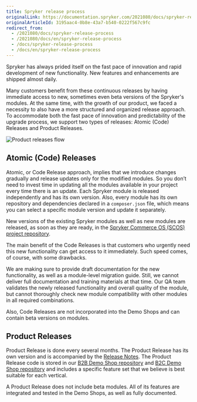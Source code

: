 ```yaml
---
title: Spryker release process
originalLink: https://documentation.spryker.com/2021080/docs/spryker-release-process
originalArticleId: 3195aac4-0b8e-43a7-b540-0222f567c9fc
redirect_from:
  - /2021080/docs/spryker-release-process
  - /2021080/docs/en/spryker-release-process
  - /docs/spryker-release-process
  - /docs/en/spryker-release-process
---
```


Spryker has always prided itself on the fast pace of innovation and rapid development of new functionality. New features and enhancements are shipped almost daily.

Many customers benefit from these continuous releases by having immediate access to new, sometimes even beta versions of the Spryker's modules. At the same time, with the growth of our product, we faced a necessity to also have a more structured and organized release approach. To accommodate both the fast pace of innovation and predictability of the upgrade process, we support two types of releases: Atomic (Code) Releases and Product Releases.

![Product releases flow](https://spryker.s3.eu-central-1.amazonaws.com/docs/About/Releases/Release+notes/image2018-8-10_17-10-26.png)

## Atomic (Code) Releases
Atomic, or Code Release approach, implies that we introduce changes gradually and release updates only for the modified modules. So you don’t need to invest time in updating all the modules available in your project every time there is an update. Each Spryker module is released independently and has its own version. Also, every module has its own repository and dependencies declared in a `composer.json` file, which means you can select a specific module version and update it separately.

New versions of the existing Spryker modules as well as new modules are released, as soon as they are ready, in the [Spryker Commerce OS \(SCOS\) project repository](https://github.com/spryker-shop/suite).

The main benefit of the Code Releases is that customers who urgently need this new functionality can get access to it immediately. Such speed comes, of course, with some drawbacks.

We are making sure to provide draft documentation for the new functionality, as well as a module-level migration guide. Still, we cannot deliver full documentation and training materials at that time. Our QA team validates the newly released functionality and overall quality of the module, but cannot thoroughly check new module compatibility with other modules in all required combinations.

Also, Code Releases are not incorporated into the Demo Shops and can contain beta versions on modules.

## Product Releases
Product Release is done every several months. The Product Release has its own version and is accompanied by the [Release Notes](/docs/scos/user/intro-to-spryker/{{page.version}}/releases/release-notes/release-notes.html).  The Product Release code is stored in our [B2B Demo Shop repository](https://github.com/spryker-shop/b2b-demo-shop) and [B2C Demo Shop repository](https://github.com/spryker-shop/b2c-demo-shop) and includes a specific feature set that we believe is best suitable for each vertical.

A Product Release does not include beta modules. All of its features are integrated and tested in the Demo Shops, as well as fully documented.

